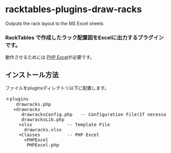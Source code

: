 # racktables-plugins-draw-racks
Outputs the rack layout to the MS Excel sheets

<h3>RackTables で作成したラック配置図をExcelに出力するプラグインです。</h3>

動作させるためには <A href="https://phpexcel.codeplex.com/" title="php Excel">PHP Excel</a>が必要です。

<h2>インストール方法</h2>
ファイルをpluginsディレクトリ以下に配置します。
<pre>
＋plugins
    drawracks.php
   +drawracks
      drawracksConfig.php   -- Configuration File(If necessary)
      drawracksLib.php
     +xlsx             -- Template File
       drawracks.xlsx
     +Classes          -- PHP Excel
       +PHPExcel
        PHPExcel.php
</pre>
